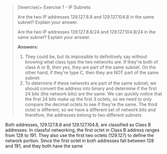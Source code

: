 
> [!exercise]+ Exercise 1 - IP Subnets
> 
> Are the two IP addresses 129.127.8.8 and 129.127.104.8 in the same subnet? Explain your answer.
> 
> Are the two IP addresses 129.127.8.8/24 and 129.127.104.8/24 in the same subnet? Explain your answer.
> 
> **Answers:**
> 1. They could be, but its impossible to definitively say without knowing what class type the two networks are. If they're both of class A or B, then yes, they are part of the same subnet. On the other hand, if they're type C, then they are NOT part of the same subnet.
> 2. To determine if these networks are part of the same subnet, we should convert the address into binary and determine if the first 24 bits (the network bits) are the same. We can quickly notice that the first 24 bits make up the first 3 octets, so we need to only compare the decimal octets to see if they're the same. The third octet is different, so we have a different set of network bits and therefore, the addresses belong to two different subnets


Both addresses, 129.127.8.8 and 129.127.104.8, are classified as Class B addresses. In classful networking, the first octet in Class B address ranges from 128 to 191. They also use the first two octets (129.127) to define the network portion. Since the first octet in both addresses fall between 128 and 191, and they both have the same 
